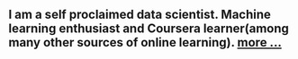 
## I am a self proclaimed data scientist. Machine learning enthusiast and Coursera learner(among many other sources of online learning). [more ...](me/)
